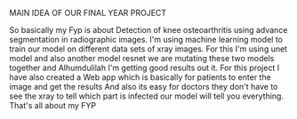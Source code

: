 MAIN IDEA OF OUR FINAL YEAR PROJECT

So basically my Fyp is about Detection of knee osteoarthritis using advance segmentation in radiographic images.
I'm  using machine learning model to train our model on different data sets of xray images.
For this I'm using unet model and also another model resnet we are mutating these two models together and Alhumdulilah I'm getting good results out it. 
For this project I have also created a Web app which is basically for patients to enter the image and get the results 
And also its easy for doctors they don't have to see the xray to tell which part is infected our model will tell you everything.
That's all about my FYP
